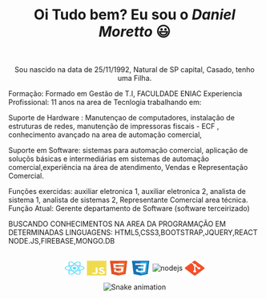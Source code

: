 <div>
  <h1 align="center">Oi Tudo bem? Eu sou o <i>Daniel Moretto</i></a> 😃️</h1>
  
  </a><br>
  <p align="center">Sou nascido na data de 25/11/1992, Natural de SP capital, Casado, tenho uma Filha.
  
   Formação: Formado em Gestão de T.I, FACULDADE ENIAC Experiencia Profissional: 11 anos na area de Tecnlogia trabalhando em:
   
   Suporte de Hardware : Manutençao de computadores, instalação de estruturas de redes, manutenção de impressoras fiscais - ECF , conhecimento avançado na area de automação comercial,

   Suporte em Software: sistemas para automação comercial, aplicação de soluçõs básicas e intermediárias em sistemas de automação comercial,experiência na área de atendimento, Vendas e Representação Comercial.

   Funções exercidas: auxiliar eletronica 1, auxiliar eletronica 2, analista de sistema 1, analista de sistemas 2, Representante Comercial area técnica. Função Atual: Gerente departamento de Software (software terceirizado)

   BUSCANDO CONHECIMENTOS NA AREA DA PROGRAMAÇÃO EM DETERMINADAS LINGUAGENS: HTML5,CSS3,BOOTSTRAP,JQUERY,REACT NODE.JS,FIREBASE,MONGO.DB</h2>
</div>


<div align="center" valign="top"><br>
  <img align="center" alt="React" height="30" width="40" src="https://raw.githubusercontent.com/devicons/devicon/master/icons/react/react-original.svg">
  <img align="center" alt="Js" height="30" width="40" src="https://raw.githubusercontent.com/devicons/devicon/master/icons/javascript/javascript-plain.svg">
  <img align="center" alt="HTML" height="30" width="40" src="https://raw.githubusercontent.com/devicons/devicon/master/icons/html5/html5-original.svg">
  <img align="center" alt="CSS" height="30" width="40" src="https://raw.githubusercontent.com/devicons/devicon/master/icons/css3/css3-original.svg">
  <img align="center" alt="nodejs" height="30" width="40" src="https://cdn.worldvectorlogo.com/logos/nodejs-icon.svg">
  <img align="center" alt="git" height="30" width="40" src="https://raw.githubusercontent.com/devicons/devicon/master/icons/git/git-original.svg">
  

  



<div align="center">
  
  ![Snake animation](https://github.com/danielbped/danielbped/blob/output/github-contribution-grid-snake.svg)
